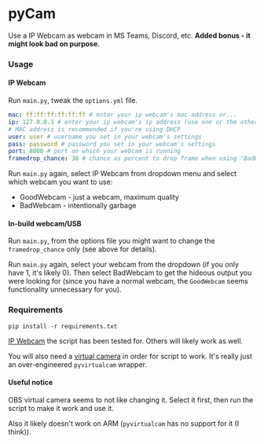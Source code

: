 # pyCam
Use a IP Webcam as webcam in MS Teams, Discord, etc. **Added bonus - it might look bad on purpose.**

### Usage

#### IP Webcam
Run `main.py`, tweak the `options.yml` file.

```yml
mac: ff:ff:ff:ff:ff:ff # enter your ip webcam's mac address or...
ip: 127.0.0.1 # enter your ip webcam's ip address (use one or the other)
# MAC address is recommended if you're using DHCP
user: user # username you set in your webcam's settings
pass: password # password you set in your webcam's settings
port: 8080 # port on which your webcam is running
framedrop_chance: 30 # chance as percent to drop frame when using "BadWebcam"

```

Run `main.py` again, select IP Webcam from dropdown menu and select which webcam you want to use:

 - GoodWebcam - just a webcam, maximum quality
 - BadWebcam - intentionally garbage

#### In-build webcam/USB
Run `main.py`, from the options file you might want to change the `framedrop_chance` only (see above for details).

Run `main.py` again, select your webcam from the dropdown (if you only have 1, it's likely 0).
Then select BadWebcam to get the hideous output you were looking for (since you have a normal webcam, the `GoodWebcam` seems functionality unnecessary for you).

### Requirements
`pip install -r requirements.txt`

[IP Webcam](https://play.google.com/store/apps/details?id=com.pas.webcam) the script has been tested for. Others will likely work as well.

You will also need a [virtual camera](https://github.com/letmaik/pyvirtualcam#supported-virtual-cameras) in order for script to work.
It's really just an over-engineered `pyvirtualcam` wrapper.
#### Useful notice
OBS virtual camera seems to not like changing it. Select it first, then run the script to make it work and use it.

Also it likely doesn't work on ARM (`pyvirtualcam` has no support for it (I think)).